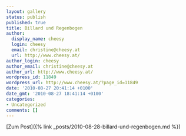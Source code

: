 ```yaml
---
layout: gallery
status: publish
published: true
title: Billard und Regenbogen
author:
  display_name: cheesy
  login: cheesy
  email: christine@cheesy.at
  url: http://www.cheesy.at/
author_login: cheesy
author_email: christine@cheesy.at
author_url: http://www.cheesy.at/
wordpress_id: 11849
wordpress_url: http://www.cheesy.at/?page_id=11849
date: '2010-08-27 20:41:14 +0100'
date_gmt: '2010-08-27 18:41:14 +0100'
categories:
- Uncategorized
comments: []
---
```


[Zum Post]({% link _posts/2010-08-28-billard-und-regenbogen.md %})
<!--:-->

